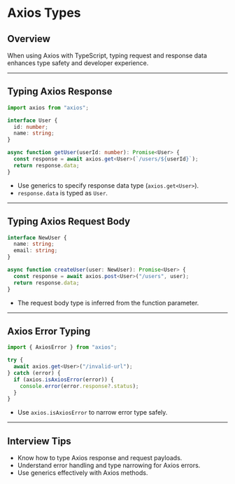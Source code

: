 # Axios Types

## Overview

When using Axios with TypeScript, typing request and response data enhances type safety and developer experience.

------

## Typing Axios Response

```ts
import axios from "axios";

interface User {
  id: number;
  name: string;
}

async function getUser(userId: number): Promise<User> {
  const response = await axios.get<User>(`/users/${userId}`);
  return response.data;
}
```

- Use generics to specify response data type (`axios.get<User>`).
- `response.data` is typed as `User`.

------

## Typing Axios Request Body

```ts
interface NewUser {
  name: string;
  email: string;
}

async function createUser(user: NewUser): Promise<User> {
  const response = await axios.post<User>("/users", user);
  return response.data;
}
```

- The request body type is inferred from the function parameter.

------

## Axios Error Typing

```ts
import { AxiosError } from "axios";

try {
  await axios.get<User>("/invalid-url");
} catch (error) {
  if (axios.isAxiosError(error)) {
    console.error(error.response?.status);
  }
}
```

- Use `axios.isAxiosError` to narrow error type safely.

------

## Interview Tips

- Know how to type Axios response and request payloads.
- Understand error handling and type narrowing for Axios errors.
- Use generics effectively with Axios methods.

